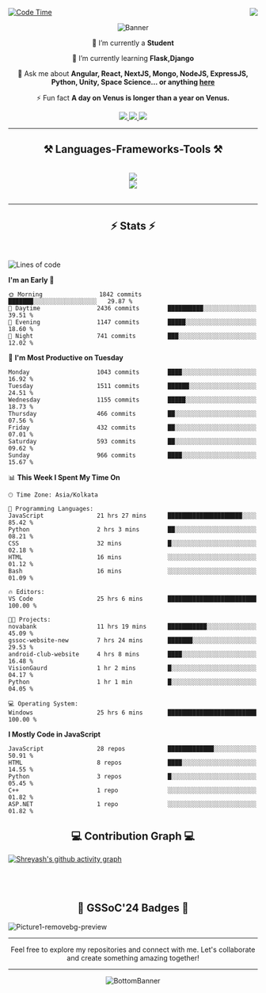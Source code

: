 <div>
 
<img align="right" src="https://visitor-badge.laobi.icu/badge?page_id=shreyash3087.shreyash3087" />

 [![Code Time](https://wakatime.com/badge/user/cd5f70df-e644-46f4-a03b-e1ce78615131.svg)](https://wakatime.com/@cd5f70df-e644-46f4-a03b-e1ce78615131)
 
</div>


<div align="center">
 
![Banner](https://github.com/user-attachments/assets/fe33d289-b057-4d85-ad76-3103802aa9e1)

</div>


<div align="center">
 
 🔭 I’m currently a **Student** 
 
 🌱 I’m currently learning **Flask,Django**

💬 Ask me about **Angular, React, NextJS, Mongo, NodeJS, ExpressJS, Python, Unity, Space Science... or anything [here](https://github.com/shreyash3087/shreyash3087/issues)**

⚡ Fun fact **A day on Venus is longer than a year on Venus.**

</div>
 
<div align="center"> 
  <a href="mailto:shreyash3087@gmail.com">
    <img src="https://img.shields.io/badge/Gmail-333333?style=for-the-badge&logo=gmail&logoColor=red" />
  </a>
  <a href="https://www.linkedin.com/in/shreyash-srivastava-1a1161280" target="_blank">
    <img src="https://img.shields.io/badge/LinkedIn-0077B5?style=for-the-badge&logo=linkedin&logoColor=white" target="_blank" />
  </a>
  <a href="https://github.com/shreyash3087" target="_blank">
     <img src="https://img.shields.io/badge/Github-FF5722?style=for-the-badge&logo=github&logoColor=white" target="_blank" />
  </a>
</div>
<hr/>
 
<h2 align="center">⚒️ Languages-Frameworks-Tools ⚒️</h2>
<br/>
<div align="center">
    <img src="https://skillicons.dev/icons?i=react,bootstrap,html,css,vscode,github,figma,cpp,vercel,netlify" /><br>
    <img src="https://skillicons.dev/icons?i=tailwind,git,nodejs,python,javascript,typescript,express,firebase,mongodb,nextjs,unity,azure,blender" /><br>
</div>

<br/>
<hr/>

<h2 align="center">⚡ Stats ⚡</h2>

<br>
<div>
 
 
<!--START_SECTION:waka-->
![Lines of code](https://img.shields.io/badge/From%20Hello%20World%20I%27ve%20Written-4.6%20million%20lines%20of%20code-blue)

**I'm an Early 🐤** 

```text
🌞 Morning                1842 commits        ███████░░░░░░░░░░░░░░░░░░   29.87 % 
🌆 Daytime                2436 commits        ██████████░░░░░░░░░░░░░░░   39.51 % 
🌃 Evening                1147 commits        █████░░░░░░░░░░░░░░░░░░░░   18.60 % 
🌙 Night                  741 commits         ███░░░░░░░░░░░░░░░░░░░░░░   12.02 % 
```
📅 **I'm Most Productive on Tuesday** 

```text
Monday                   1043 commits        ████░░░░░░░░░░░░░░░░░░░░░   16.92 % 
Tuesday                  1511 commits        ██████░░░░░░░░░░░░░░░░░░░   24.51 % 
Wednesday                1155 commits        █████░░░░░░░░░░░░░░░░░░░░   18.73 % 
Thursday                 466 commits         ██░░░░░░░░░░░░░░░░░░░░░░░   07.56 % 
Friday                   432 commits         ██░░░░░░░░░░░░░░░░░░░░░░░   07.01 % 
Saturday                 593 commits         ██░░░░░░░░░░░░░░░░░░░░░░░   09.62 % 
Sunday                   966 commits         ████░░░░░░░░░░░░░░░░░░░░░   15.67 % 
```


📊 **This Week I Spent My Time On** 

```text
🕑︎ Time Zone: Asia/Kolkata

💬 Programming Languages: 
JavaScript               21 hrs 27 mins      █████████████████████░░░░   85.42 % 
Python                   2 hrs 3 mins        ██░░░░░░░░░░░░░░░░░░░░░░░   08.21 % 
CSS                      32 mins             █░░░░░░░░░░░░░░░░░░░░░░░░   02.18 % 
HTML                     16 mins             ░░░░░░░░░░░░░░░░░░░░░░░░░   01.12 % 
Bash                     16 mins             ░░░░░░░░░░░░░░░░░░░░░░░░░   01.09 % 

🔥 Editors: 
VS Code                  25 hrs 6 mins       █████████████████████████   100.00 % 

🐱‍💻 Projects: 
novabank                 11 hrs 19 mins      ███████████░░░░░░░░░░░░░░   45.09 % 
gssoc-website-new        7 hrs 24 mins       ███████░░░░░░░░░░░░░░░░░░   29.53 % 
android-club-website     4 hrs 8 mins        ████░░░░░░░░░░░░░░░░░░░░░   16.48 % 
VisionGaurd              1 hr 2 mins         █░░░░░░░░░░░░░░░░░░░░░░░░   04.17 % 
Python                   1 hr 1 min          █░░░░░░░░░░░░░░░░░░░░░░░░   04.05 % 

💻 Operating System: 
Windows                  25 hrs 6 mins       █████████████████████████   100.00 % 
```

**I Mostly Code in JavaScript** 

```text
JavaScript               28 repos            █████████████░░░░░░░░░░░░   50.91 % 
HTML                     8 repos             ████░░░░░░░░░░░░░░░░░░░░░   14.55 % 
Python                   3 repos             █░░░░░░░░░░░░░░░░░░░░░░░░   05.45 % 
C++                      1 repo              ░░░░░░░░░░░░░░░░░░░░░░░░░   01.82 % 
ASP.NET                  1 repo              ░░░░░░░░░░░░░░░░░░░░░░░░░   01.82 % 
```




<!--END_SECTION:waka-->

</div>

<div>
  <div align="center" ><h2 align="center">💻 Contribution Graph 💻</h2></div>
 
  [![Shreyash's github activity graph](https://github-readme-activity-graph.vercel.app/graph?username=shreyash3087&hide_border=true&theme=github)](https://github.com/ashutosh00710/github-readme-activity-graph)
 
</div>

<br/><br/>

<h2 align="center">🔰 GSSoC'24 Badges 🔰</h2>

![Picture1-removebg-preview](https://github.com/user-attachments/assets/4ece96a5-043a-44df-b51b-40738d3603ff)

<div align="center"> 
  <hr/>
  Feel free to explore my repositories and connect with me. Let's collaborate and create something amazing together!
  <hr/>
</div>

<div align="center">
 
![BottomBanner](https://github.com/user-attachments/assets/7afe064f-9b9f-401d-bec1-35c8625bb3dc)

</div>

